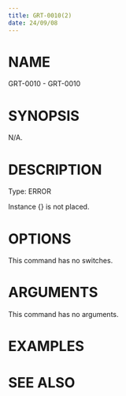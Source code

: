 ```yaml
---
title: GRT-0010(2)
date: 24/09/08
---
```


# NAME

GRT-0010 - GRT-0010

# SYNOPSIS

N/A.

# DESCRIPTION

Type: ERROR

Instance {} is not placed.

# OPTIONS

This command has no switches.

# ARGUMENTS

This command has no arguments.

# EXAMPLES

# SEE ALSO
